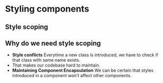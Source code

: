# Styling components

## Style scoping

## Why do we need style scoping

- **Style conflicts** Everytime a new class is introduced, we have to check if that class with same name exists.
- That makes our codebase hard to maintain.
- **Maintaining Component Encapsulation** We can be certain that styles introduced in a component won't affect other 
  components.
